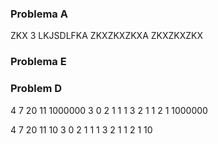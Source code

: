 ### Problema A 
ZKX
3
LKJSDLFKA 
ZKXZKXZKXA 
ZKXZKXZKX

### Problema E

### Problem D
4
7 20 11 1000000
3
0 2 1 1
1 3 2 1
1 2 1 1000000

4
7 20 11 10
3
0 2 1 1
1 3 2 1
1 2 1 10
